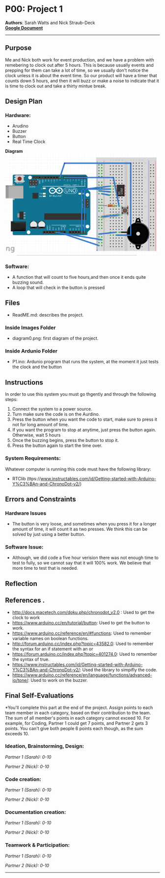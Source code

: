 # P00: Project 1

**Authors**: Sarah Watts and Nick Straub-Deck</br>
[**Google Document**](https://docs.google.com/document/d/1fMCTf0CLFllbEqdRbCc9xuTkVDU8cLeUY6zbcaRNZho/edit?usp=sharing)

---
## Purpose

Me and Nick both work for event production, and we have a problem with remebering to clock  out after 5 hours. This is because usually events and prepping for them can take a lot of time, so we usually don't notice the clock unless it is about the event time. So our product will have a timer that counts down 5 hours, and then it will buzz or make a noise to indicate that it is time to clock out and take a thirty mintue break.  


## Design Plan

### Hardware:  
- Arudino 
- Buzzer
- Button
- Real Time Clock

**Diagram**  
![An inital diagram of the design](images/diagram1.png "An intial diagram of the design")

### Software:  
- A function that will count to five hours,and then once it ends quite buzzing sound. 
- A loop that will check in the button is pressed


## Files

 - ReadME.md: describes the project.
### Inside Images Folder 
 - diagram0.png: first diagram of the project. 
### Inside Ardunio Folder  
- P1.ino: Ardunio program that runs the system, at the moment it just tests the clock and the button
## Instructions  
In order to use this system you must go thgently and through the following steps:  
1. Connect the system to a power source.   
2. Turn make sure the code is on the Aurdino.   
3. Press the button when you want the code to start, make sure to press it not for long amount of time.  
4. If you want the program to stop at anytime, just press the button again. Otherwise, wait 5 hours
5. Once the buzzing begins, press the button to stop it. 
6. Press the button again to start the time over. 

### System Requirements:  
Whatever computer is running this code must have the following library:  
- RTClib (ttps://www.instructables.com/id/Getting-started-with-Arduino-Y%C3%BAn-and-ChronoDot-v2/)

## Errors and Constraints

### Hardware Issues 
- The button is very loose, and sometimes when you press it for a longer amount of time, it will count it as two presses. We think this can be solved by just using a better button.   

### Software Issue: 
- Although, we did code a five hour verision there was not enough time to test to fully, so we cannot say that it will 100% work. We believe that more time to test that is needed.





## Reflection


## References . 
- http://docs.macetech.com/doku.php/chronodot_v2.0 : Used to get the clock to work
- https://www.arduino.cc/en/tutorial/button: Used to get the button to work.
- https://www.arduino.cc/reference/en/#functions: Used to remember variable names on boolean functions.  
- http://forum.arduino.cc/index.php?topic=43582.0: Used to remember the syntax for an if statement with an or
- https://forum.arduino.cc/index.php?topic=401274.0: Used to remember the syntax of true.
- https://www.instructables.com/id/Getting-started-with-Arduino-Y%C3%BAn-and-ChronoDot-v2/: Used the library to simpifly the code.  
- https://www.arduino.cc/reference/en/language/functions/advanced-io/tone/: Used to work on the buzzer. 



## Final Self-Evaluations
*You'll complete this part at the end of the project. 
Assign points to each team member in each category, based on their contribution to the team. 
The sum of all member's points in each category cannot exceed 10. 
For example, for Coding, Partner 1 could get 7 points, and Partner 2 gets 3 points. 
You can't give both people 6 points each though, as the sum exceeds 10.

### Ideation, Brainstorming, Design:

*Partner 1 (Sarah): 0-10*

*Partner 2 (Nick): 0-10*

### Code creation: 

*Partner 1 (Sarah): 0-10*

*Partner 2 (Nick): 0-10*

### Documentation creation:

*Partner 1 (Sarah): 0-10*

*Partner 2 (Nick): 0-10*

### Teamwork & Participation:

*Partner 1 (Sarah): 0-10*

*Partner 2 (Nick): 0-10*


---

